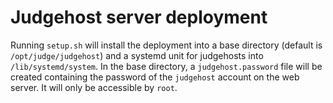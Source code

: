 # Judgehost server deployment

Running `setup.sh` will install the deployment into a base directory (default is `/opt/judge/judgehost`) and a systemd unit for judgehosts into `/lib/systemd/system`.
In the base directory, a `judgehost.password` file will be created containing the password of the `judgehost` account on the web server.
It will only be accessible by `root`.
